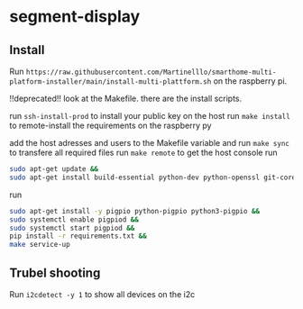 # segment-display

## Install

Run `https://raw.githubusercontent.com/Martinelllo/smarthome-multi-platform-installer/main/install-multi-plattform.sh` on the raspberry pi.




!!deprecated!! look at the Makefile. there are the install scripts.

run `ssh-install-prod` to install your public key on the host
run `make install` to remote-install the requirements on the raspberry py

add the host adresses and users to the Makefile variable and 
run `make sync` to transfere all required files
run `make remote` to get the host console
run
```bash
sudo apt-get update &&
sudo apt-get install build-essential python-dev python-openssl git-core
```
run 
```bash
sudo apt-get install -y pigpio python-pigpio python3-pigpio && 
sudo systemctl enable pigpiod &&
sudo systemctl start pigpiod &&
pip install -r requirements.txt &&
make service-up
```

## Trubel shooting

Run `i2cdetect -y 1` to show all devices on the i2c
